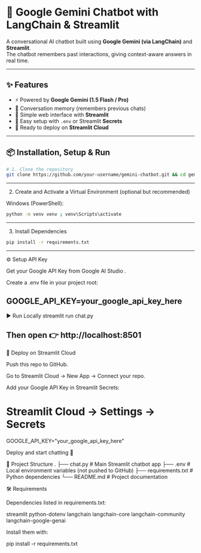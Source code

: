 # 🤖 Google Gemini Chatbot with LangChain & Streamlit

A conversational AI chatbot built using **Google Gemini (via LangChain)** and **Streamlit**.  
The chatbot remembers past interactions, giving context-aware answers in real time.

---

## ✨ Features

- ⚡ Powered by **Google Gemini (1.5 Flash / Pro)**
- 🧠 Conversation memory (remembers previous chats)
- 🎨 Simple web interface with **Streamlit**
- 🔑 Easy setup with `.env` or Streamlit **Secrets**
- 🚀 Ready to deploy on **Streamlit Cloud**

---

## 📦 Installation, Setup & Run

```bash
# 1. Clone the repository
git clone https://github.com/your-username/gemini-chatbot.git && cd gemini-chatbot
```

---
2. Create and Activate a Virtual Environment (optional but recommended)

Windows (PowerShell):
```bash
python -m venv venv ; venv\Scripts\activate
```
---
3. Install Dependencies
```bash   
pip install -r requirements.txt
```
---
⚙️ Setup API Key

Get your Google API Key from Google AI Studio
.

Create a .env file in your project root:

GOOGLE_API_KEY=your_google_api_key_here
---
▶️ Run Locally
streamlit run chat.py


Then open 👉 http://localhost:8501
---
🚀 Deploy on Streamlit Cloud

Push this repo to GitHub.

Go to Streamlit Cloud
 → New App → Connect your repo.

Add your Google API Key in Streamlit Secrets:

# Streamlit Cloud → Settings → Secrets
GOOGLE_API_KEY="your_google_api_key_here"


Deploy and start chatting 🎉

📂 Project Structure
.
├── chat.py          # Main Streamlit chatbot app
├── .env             # Local environment variables (not pushed to GitHub)
├── requirements.txt # Python dependencies
└── README.md        # Project documentation

🛠 Requirements

Dependencies listed in requirements.txt:

streamlit
python-dotenv
langchain
langchain-core
langchain-community
langchain-google-genai


Install them with:

pip install -r requirements.txt
